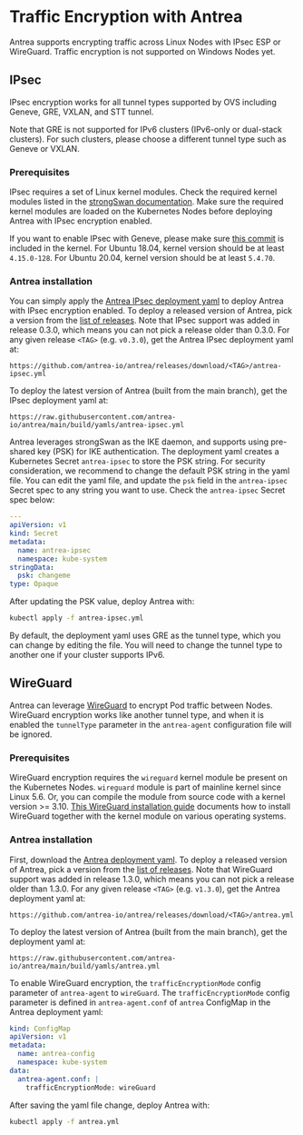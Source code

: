 # Traffic Encryption with Antrea

Antrea supports encrypting traffic across Linux Nodes with IPsec ESP or
WireGuard. Traffic encryption is not supported on Windows Nodes yet.

## IPsec

IPsec encryption works for all tunnel types supported by OVS including Geneve,
GRE, VXLAN, and STT tunnel.

Note that GRE is not supported for IPv6 clusters (IPv6-only or dual-stack
clusters). For such clusters, please choose a different tunnel type such as
Geneve or VXLAN.

### Prerequisites

IPsec requires a set of Linux kernel modules. Check the required kernel modules
listed in the [strongSwan documentation](https://wiki.strongswan.org/projects/strongswan/wiki/KernelModules).
Make sure the required kernel modules are loaded on the Kubernetes Nodes before
deploying Antrea with IPsec encryption enabled.

If you want to enable IPsec with Geneve, please make sure [this commit](https://github.com/torvalds/linux/commit/34beb21594519ce64a55a498c2fe7d567bc1ca20)
is included in the kernel. For Ubuntu 18.04, kernel version should be at least
`4.15.0-128`. For Ubuntu 20.04, kernel version should be at least `5.4.70`.

### Antrea installation

You can simply apply the [Antrea IPsec deployment yaml](../build/yamls/antrea-ipsec.yml)
to deploy Antrea with IPsec encryption enabled. To deploy a released version of
Antrea, pick a version from the [list of releases](https://github.com/antrea-io/antrea/releases).
Note that IPsec support was added in release 0.3.0, which means you can not
pick a release older than 0.3.0. For any given release `<TAG>` (e.g. `v0.3.0`),
get the Antrea IPsec deployment yaml at:

```text
https://github.com/antrea-io/antrea/releases/download/<TAG>/antrea-ipsec.yml
```

To deploy the latest version of Antrea (built from the main branch), get the
IPsec deployment yaml at:

```text
https://raw.githubusercontent.com/antrea-io/antrea/main/build/yamls/antrea-ipsec.yml
```

Antrea leverages strongSwan as the IKE daemon, and supports using pre-shared key
(PSK) for IKE authentication. The deployment yaml creates a Kubernetes Secret
`antrea-ipsec` to store the PSK string. For security consideration, we recommend
to change the default PSK string in the yaml file. You can edit the yaml file,
and update the `psk` field in the `antrea-ipsec` Secret spec to any string you
want to use. Check the `antrea-ipsec` Secret spec below:

```yaml
---
apiVersion: v1
kind: Secret
metadata:
  name: antrea-ipsec
  namespace: kube-system
stringData:
  psk: changeme
type: Opaque
```

After updating the PSK value, deploy Antrea with:

```bash
kubectl apply -f antrea-ipsec.yml
```

By default, the deployment yaml uses GRE as the tunnel type, which you can
change by editing the file. You will need to change the tunnel type to another
one if your cluster supports IPv6.

## WireGuard

Antrea can leverage [WireGuard](https://www.wireguard.com) to encrypt Pod traffic
between Nodes. WireGuard encryption works like another tunnel type, and when it
is enabled the `tunnelType` parameter in the `antrea-agent` configuration file
will be ignored.

### Prerequisites

WireGuard encryption requires the `wireguard` kernel module be present on the
Kubernetes Nodes. `wireguard` module is part of mainline kernel since Linux 5.6.
Or, you can compile the module from source code with a kernel version >= 3.10.
[This WireGuard installation guide](https://www.wireguard.com/install) documents how to
install WireGuard together with the kernel module on various operating systems.

### Antrea installation

First, download the [Antrea deployment yaml](../build/yamls/antrea.yml). To deploy
a released version of Antrea, pick a version from the [list of releases](https://github.com/antrea-io/antrea/releases).
Note that WireGuard support was added in release 1.3.0, which means you can not
pick a release older than 1.3.0. For any given release `<TAG>` (e.g. `v1.3.0`),
get the Antrea deployment yaml at:

```text
https://github.com/antrea-io/antrea/releases/download/<TAG>/antrea.yml
```

To deploy the latest version of Antrea (built from the main branch), get the
deployment yaml at:

```text
https://raw.githubusercontent.com/antrea-io/antrea/main/build/yamls/antrea.yml
```

To enable WireGuard encryption, the `trafficEncryptionMode` config parameter of
`antrea-agent` to `wireGuard`. The `trafficEncryptionMode` config parameter is
defined in `antrea-agent.conf` of `antrea` ConfigMap in the Antrea deployment
yaml:

```yaml
kind: ConfigMap
apiVersion: v1
metadata:
  name: antrea-config
  namespace: kube-system
data:
  antrea-agent.conf: |
    trafficEncryptionMode: wireGuard
```

After saving the yaml file change, deploy Antrea with:

```bash
kubectl apply -f antrea.yml
```
